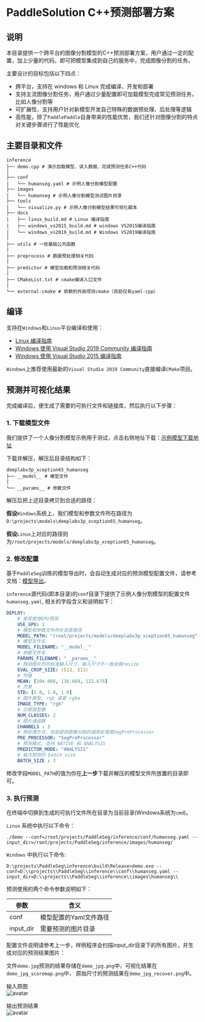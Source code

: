 # PaddleSolution C++预测部署方案

## 说明

本目录提供一个跨平台的图像分割模型的C++预测部署方案，用户通过一定的配置，加上少量的代码，即可把模型集成到自己的服务中，完成图像分割的任务。

主要设计的目标包括以下四点：
- 跨平台，支持在 windows 和 Linux 完成编译、开发和部署
- 支持主流图像分割任务，用户通过少量配置即可加载模型完成常见预测任务，比如人像分割等
- 可扩展性，支持用户针对新模型开发自己特殊的数据预处理、后处理等逻辑
- 高性能，除了`PaddlePaddle`自身带来的性能优势，我们还针对图像分割的特点对关键步骤进行了性能优化


## 主要目录和文件

```
inference
├── demo.cpp # 演示加载模型、读入数据、完成预测任务C++代码
|
├── conf
│   └── humanseg.yaml # 示例人像分割模型配置
├── images
│   └── humanseg # 示例人像分割模型测试图片目录
├── tools
│   └── visualize.py # 示例人像分割模型结果可视化脚本
├── docs
|   ├── linux_build.md # Linux 编译指南
|   ├── windows_vs2015_build.md # windows VS2015编译指南
│   └── windows_vs2019_build.md # Windows VS2019编译指南
|
├── utils # 一些基础公共函数
|
├── preprocess # 数据预处理相关代码
|
├── predictor # 模型加载和预测相关代码
|
├── CMakeList.txt # cmake编译入口文件
|
└── external-cmake # 依赖的外部项目cmake（目前仅有yaml-cpp）

```

## 编译
支持在`Windows`和`Linux`平台编译和使用：
- [Linux 编译指南](./docs/linux_build.md)
- [Windows 使用 Visual Studio 2019 Community 编译指南](./docs/windows_vs2019_build.md)
- [Windows 使用 Visual Studio 2015 编译指南](./docs/windows_vs2015_build.md)

`Windows`上推荐使用最新的`Visual Studio 2019 Community`直接编译`CMake`项目。

## 预测并可视化结果

完成编译后，便生成了需要的可执行文件和链接库，然后执行以下步骤：

### 1. 下载模型文件
我们提供了一个人像分割模型示例用于测试，点击右侧地址下载：[示例模型下载地址](https://paddleseg.bj.bcebos.com/inference_model/deeplabv3p_xception65_humanseg.tgz)

下载并解压，解压后目录结构如下：
```
deeplabv3p_xception65_humanseg
├── __model__ # 模型文件
|
└── __params__ # 参数文件
```
解压后把上述目录拷贝到合适的路径：

**假设**`Windows`系统上，我们模型和参数文件所在路径为`D:\projects\models\deeplabv3p_xception65_humanseg`。

**假设**`Linux`上对应的路径则为`/root/projects/models/deeplabv3p_xception65_humanseg`。


### 2. 修改配置

基于`PaddleSeg`训练的模型导出时，会自动生成对应的预测模型配置文件，请参考文档：[模型导出](../docs/export_model.md)。

`inference`源代码(即本目录)的`conf`目录下提供了示例人像分割模型的配置文件`humanseg.yaml`, 相关的字段含义和说明如下：

```yaml
DEPLOY:
    # 是否使用GPU预测
    USE_GPU: 1
    # 模型和参数文件所在目录路径
    MODEL_PATH: "/root/projects/models/deeplabv3p_xception65_humanseg"
    # 模型文件名
    MODEL_FILENAME: "__model__"
    # 参数文件名
    PARAMS_FILENAME: "__params__"
    # 预测图片的的标准输入尺寸，输入尺寸不一致会做resize
    EVAL_CROP_SIZE: (513, 513)
    # 均值
    MEAN: [104.008, 116.669, 122.675]
    # 方差
    STD: [1.0, 1.0, 1.0]
    # 图片类型, rgb 或者 rgba
    IMAGE_TYPE: "rgb"
    # 分类类型数
    NUM_CLASSES: 2
    # 图片通道数
    CHANNELS : 3
    # 预处理方式，目前提供图像分割的通用处理类SegPreProcessor
    PRE_PROCESSOR: "SegPreProcessor"
    # 预测模式，支持 NATIVE 和 ANALYSIS
    PREDICTOR_MODE: "ANALYSIS"
    # 每次预测的 batch_size
    BATCH_SIZE : 3
```
修改字段`MODEL_PATH`的值为你在**上一步**下载并解压的模型文件所放置的目录即可。

### 3. 执行预测

在终端中切换到生成的可执行文件所在目录为当前目录(Windows系统为`cmd`)。

`Linux` 系统中执行以下命令：
```shell
./demo --conf=/root/projects/PaddleSeg/inference/conf/humanseg.yaml --input_dir=/root/projects/PaddleSeg/inference/images/humanseg/
```
`Windows` 中执行以下命令:
```shell
D:\projects\PaddleSeg\inference\build\Release>demo.exe --conf=D:\\projects\\PaddleSeg\\inference\\conf\\humanseg.yaml --input_dir=D:\\projects\\PaddleSeg\\inference\\images\humanseg\\
```


预测使用的两个命令参数说明如下：

| 参数 | 含义 |
|-------|----------|
| conf | 模型配置的Yaml文件路径 |
| input_dir | 需要预测的图片目录 |


配置文件说明请参考上一步，样例程序会扫描input_dir目录下的所有图片，并生成对应的预测结果图片：

文件`demo.jpg`预测的结果存储在`demo_jpg.png`中，可视化结果在`demo_jpg_scoremap.png`中， 原始尺寸的预测结果在`demo_jpg_recover.png`中。

输入原图  
![avatar](images/humanseg/demo1.jpeg)

输出预测结果   
![avatar](images/humanseg/demo1_jpeg_recover.png)

